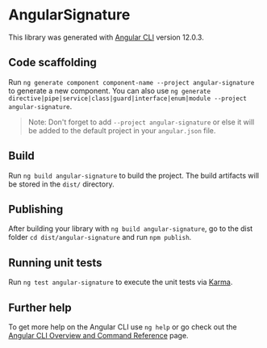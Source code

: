 # AngularSignature

This library was generated with [Angular CLI](https://github.com/angular/angular-cli) version 12.0.3.

## Code scaffolding

Run `ng generate component component-name --project angular-signature` to generate a new component. You can also use `ng generate directive|pipe|service|class|guard|interface|enum|module --project angular-signature`.
> Note: Don't forget to add `--project angular-signature` or else it will be added to the default project in your `angular.json` file. 

## Build

Run `ng build angular-signature` to build the project. The build artifacts will be stored in the `dist/` directory.

## Publishing

After building your library with `ng build angular-signature`, go to the dist folder `cd dist/angular-signature` and run `npm publish`.

## Running unit tests

Run `ng test angular-signature` to execute the unit tests via [Karma](https://karma-runner.github.io).

## Further help

To get more help on the Angular CLI use `ng help` or go check out the [Angular CLI Overview and Command Reference](https://angular.io/cli) page.
